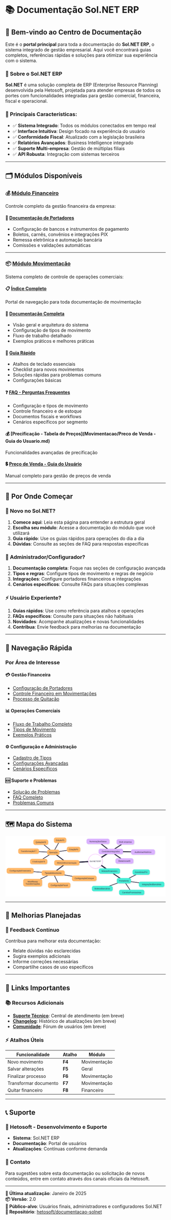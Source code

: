 # 📚 Documentação Sol.NET ERP

## 🎯 Bem-vindo ao Centro de Documentação

Este é o **portal principal** para toda a documentação do **Sol.NET ERP**, o sistema integrado de gestão empresarial. Aqui você encontrará guias completos, referências rápidas e soluções para otimizar sua experiência com o sistema.

### 🏢 Sobre o Sol.NET ERP
**Sol.NET** é uma solução completa de ERP (Enterprise Resource Planning) desenvolvida pela Hetosoft, projetada para atender empresas de todos os portes com funcionalidades integradas para gestão comercial, financeira, fiscal e operacional.

### 📍 Principais Características:
- ✅ **Sistema Integrado**: Todos os módulos conectados em tempo real
- ✅ **Interface Intuitiva**: Design focado na experiência do usuário
- ✅ **Conformidade Fiscal**: Atualizado com a legislação brasileira
- ✅ **Relatórios Avançados**: Business Intelligence integrado
- ✅ **Suporte Multi-empresa**: Gestão de múltiplas filiais
- ✅ **API Robusta**: Integração com sistemas terceiros

---

## 🗂️ Módulos Disponíveis

### 💰 **[Módulo Financeiro](Financeiro/)**
Controle completo da gestão financeira da empresa:

#### 📖 **[Documentação de Portadores](Financeiro/Documentacao%20Portadores.md)**
- Configuração de bancos e instrumentos de pagamento
- Boletos, carnês, convênios e integrações PIX  
- Remessa eletrônica e automação bancária
- Comissões e validações automáticas

---

### 📦 **[Módulo Movimentação](Movimentacao/)**
Sistema completo de controle de operações comerciais:

#### **📋 [Índice Completo](Movimentacao/README.md)**
Portal de navegação para toda documentação de movimentação

#### **📖 [Documentação Completa](Movimentacao/Documentacao%20Movimentacao.md)**
- Visão geral e arquitetura do sistema
- Configuração de tipos de movimento
- Fluxo de trabalho detalhado
- Exemplos práticos e melhores práticas

#### **🚀 [Guia Rápido](Movimentacao/Guia%20Rapido.md)**
- Atalhos de teclado essenciais
- Checklist para novos movimentos
- Soluções rápidas para problemas comuns
- Configurações básicas

#### **❓ [FAQ - Perguntas Frequentes](Movimentacao/FAQ.md)**
- Configuração e tipos de movimento
- Controle financeiro e de estoque
- Documentos fiscais e workflows
- Cenários específicos por segmento

#### **💰 [Precificação - Tabela de Preços](Movimentacao/Preco de Venda - Guia do Usuario.md)**
Funcionalidades avançadas de precificação

#### **💲 [Preço de Venda - Guia do Usuário](Movimentacao/Preco%20de%20Venda%20-%20Guia%20do%20Usuario.md)**
Manual completo para gestão de preços de venda

---

## 🎯 Por Onde Começar

### **👤 Novo no Sol.NET?**
1. **Comece aqui**: Leia esta página para entender a estrutura geral
2. **Escolha seu módulo**: Acesse a documentação do módulo que você utilizará
3. **Guia rápido**: Use os guias rápidos para operações do dia a dia
4. **Dúvidas**: Consulte as seções de FAQ para respostas específicas

### **🔧 Administrador/Configurador?**
1. **Documentação completa**: Foque nas seções de configuração avançada
2. **Tipos e regras**: Configure tipos de movimento e regras de negócio  
3. **Integrações**: Configure portadores financeiros e integrações
4. **Cenários específicos**: Consulte FAQs para situações complexas

### **⚡ Usuário Experiente?**
1. **Guias rápidos**: Use como referência para atalhos e operações
2. **FAQs específicos**: Consulte para situações não habituais
3. **Novidades**: Acompanhe atualizações e novas funcionalidades
4. **Contribua**: Envie feedback para melhorias na documentação

---

## 🧭 Navegação Rápida

### **Por Área de Interesse**

#### **💳 Gestão Financeira**
- [Configuração de Portadores](Financeiro/Documentacao%20Portadores.md)
- [Controle Financeiro em Movimentações](Movimentacao/FAQ.md#-controle-financeiro)
- [Processo de Quitação](Movimentacao/Guia%20Rapido.md#-atalhos-essenciais)

#### **📊 Operações Comerciais**  
- [Fluxo de Trabalho Completo](Movimentacao/Documentacao%20Movimentacao.md#-fluxo-de-trabalho---passo-a-passo)
- [Tipos de Movimento](Movimentacao/Documentacao%20Movimentacao.md#-cadastro-de-tipos-de-movimento---centro-de-controle)
- [Exemplos Práticos](Movimentacao/Documentacao%20Movimentacao.md#-exemplos-práticos)

#### **⚙️ Configuração e Administração**
- [Cadastro de Tipos](Movimentacao/README.md#-administradorconfigurador)
- [Configurações Avançadas](Financeiro/Documentacao%20Portadores.md#-configuração-avançada)
- [Cenários Específicos](Movimentacao/FAQ.md#-cenários-específicos)

#### **🆘 Suporte e Problemas**
- [Solução de Problemas](Movimentacao/Documentacao%20Movimentacao.md#-solução-de-problemas-comuns)  
- [FAQ Completo](Movimentacao/FAQ.md)
- [Problemas Comuns](Movimentacao/Guia%20Rapido.md#-problemas-comuns---soluções-rápidas)

---

## 🗺️ Mapa do Sistema

![](/Assets/SolNET%20Mindmap.svg)

---

## 🚀 Melhorias Planejadas  

### **💭 Feedback Contínuo**
Contribua para melhorar esta documentação:
- Relate dúvidas não esclarecidas
- Sugira exemplos adicionais
- Informe correções necessárias  
- Compartilhe casos de uso específicos

---

## 🔗 Links Importantes

### **📚 Recursos Adicionais**
- **[Suporte Técnico](#)**: Central de atendimento (em breve)
- **[Changelog](#)**: Histórico de atualizações (em breve)
- **[Comunidade](#)**: Fórum de usuários (em breve)

### **⚡ Atalhos Úteis**

| Funcionalidade | Atalho | Módulo |
|---------------|--------|---------|
| Novo movimento | **F4** | Movimentação |
| Salvar alterações | **F5** | Geral |
| Finalizar processo | **F6** | Movimentação |
| Transformar documento | **F7** | Movimentação |
| Quitar financeiro | **F8** | Financeiro |

---

## 📞 Suporte

### **🏢 Hetosoft - Desenvolvimento e Suporte**
- **Sistema**: Sol.NET ERP
- **Documentação**: Portal de usuários
- **Atualizações**: Contínuas conforme demanda

### **📧 Contato**
Para sugestões sobre esta documentação ou solicitação de novos conteúdos, entre em contato através dos canais oficiais da Hetosoft.

---

**📅 Última atualização**: Janeiro de 2025  
**📦 Versão**: 2.0  
**🎯 Público-alvo**: Usuários finais, administradores e configuradores Sol.NET  
**📖 Repositório**: [hetosoft/documentacao-solnet](https://github.com/hetosoft/documentacao-solnet) 
